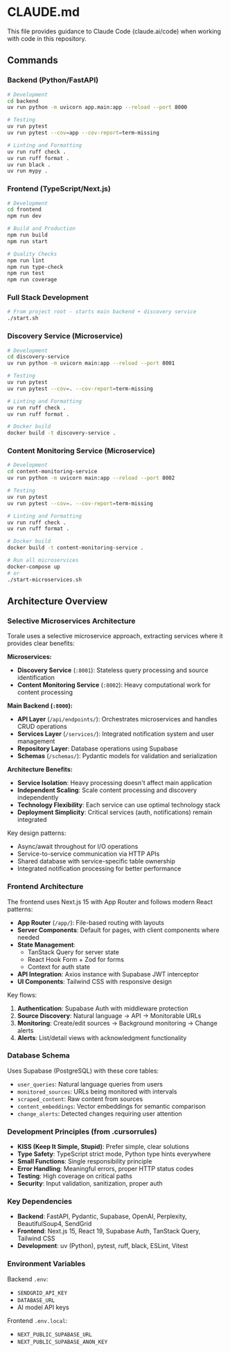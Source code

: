 # CLAUDE.md

This file provides guidance to Claude Code (claude.ai/code) when working with code in this repository.

## Commands

### Backend (Python/FastAPI)
```bash
# Development
cd backend
uv run python -m uvicorn app.main:app --reload --port 8000

# Testing
uv run pytest
uv run pytest --cov=app --cov-report=term-missing

# Linting and Formatting
uv run ruff check .
uv run ruff format .
uv run black .
uv run mypy .
```

### Frontend (TypeScript/Next.js)
```bash
# Development
cd frontend
npm run dev

# Build and Production
npm run build
npm run start

# Quality Checks
npm run lint
npm run type-check
npm run test
npm run coverage
```

### Full Stack Development
```bash
# From project root - starts main backend + discovery service
./start.sh
```

### Discovery Service (Microservice)
```bash
# Development
cd discovery-service
uv run python -m uvicorn main:app --reload --port 8001

# Testing
uv run pytest
uv run pytest --cov=. --cov-report=term-missing

# Linting and Formatting
uv run ruff check .
uv run ruff format .

# Docker build
docker build -t discovery-service .
```

### Content Monitoring Service (Microservice)
```bash
# Development
cd content-monitoring-service
uv run python -m uvicorn main:app --reload --port 8002

# Testing
uv run pytest
uv run pytest --cov=. --cov-report=term-missing

# Linting and Formatting
uv run ruff check .
uv run ruff format .

# Docker build
docker build -t content-monitoring-service .

# Run all microservices
docker-compose up
# or
./start-microservices.sh
```

## Architecture Overview

### Selective Microservices Architecture
Torale uses a selective microservice approach, extracting services where it provides clear benefits:

**Microservices:**
- **Discovery Service** (`:8001`): Stateless query processing and source identification
- **Content Monitoring Service** (`:8002`): Heavy computational work for content processing

**Main Backend (`:8000`):**
- **API Layer** (`/api/endpoints/`): Orchestrates microservices and handles CRUD operations
- **Services Layer** (`/services/`): Integrated notification system and user management
- **Repository Layer**: Database operations using Supabase
- **Schemas** (`/schemas/`): Pydantic models for validation and serialization

**Architecture Benefits:**
- **Service Isolation**: Heavy processing doesn't affect main application
- **Independent Scaling**: Scale content processing and discovery independently  
- **Technology Flexibility**: Each service can use optimal technology stack
- **Deployment Simplicity**: Critical services (auth, notifications) remain integrated

Key design patterns:
- Async/await throughout for I/O operations
- Service-to-service communication via HTTP APIs
- Shared database with service-specific table ownership
- Integrated notification processing for better performance

### Frontend Architecture
The frontend uses Next.js 15 with App Router and follows modern React patterns:

- **App Router** (`/app/`): File-based routing with layouts
- **Server Components**: Default for pages, with client components where needed
- **State Management**: 
  - TanStack Query for server state
  - React Hook Form + Zod for forms
  - Context for auth state
- **API Integration**: Axios instance with Supabase JWT interceptor
- **UI Components**: Tailwind CSS with responsive design

Key flows:
1. **Authentication**: Supabase Auth with middleware protection
2. **Source Discovery**: Natural language → API → Monitorable URLs
3. **Monitoring**: Create/edit sources → Background monitoring → Change alerts
4. **Alerts**: List/detail views with acknowledgment functionality

### Database Schema
Uses Supabase (PostgreSQL) with these core tables:
- `user_queries`: Natural language queries from users
- `monitored_sources`: URLs being monitored with intervals
- `scraped_content`: Raw content from sources
- `content_embeddings`: Vector embeddings for semantic comparison
- `change_alerts`: Detected changes requiring user attention

### Development Principles (from .cursorrules)
- **KISS (Keep It Simple, Stupid)**: Prefer simple, clear solutions
- **Type Safety**: TypeScript strict mode, Python type hints everywhere
- **Small Functions**: Single responsibility principle
- **Error Handling**: Meaningful errors, proper HTTP status codes
- **Testing**: High coverage on critical paths
- **Security**: Input validation, sanitization, proper auth

### Key Dependencies
- **Backend**: FastAPI, Pydantic, Supabase, OpenAI, Perplexity, BeautifulSoup4, SendGrid
- **Frontend**: Next.js 15, React 19, Supabase Auth, TanStack Query, Tailwind CSS
- **Development**: uv (Python), pytest, ruff, black, ESLint, Vitest

### Environment Variables
Backend `.env`:
- `SENDGRID_API_KEY`
- `DATABASE_URL`
- AI model API keys

Frontend `.env.local`:
- `NEXT_PUBLIC_SUPABASE_URL`
- `NEXT_PUBLIC_SUPABASE_ANON_KEY`